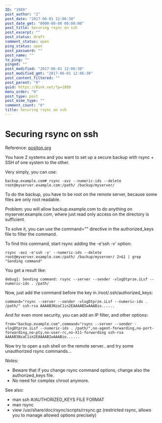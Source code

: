 ```yaml
---
ID: "1089"
post_author: "2"
post_date: "2017-06-01 12:06:30"
post_date_gmt: "0000-00-00 00:00:00"
post_title: Securing rsync on ssh
post_excerpt: ""
post_status: draft
comment_status: open
ping_status: open
post_password: ""
post_name: ""
to_ping: ""
pinged: ""
post_modified: "2017-06-01 12:06:30"
post_modified_gmt: "2017-06-01 12:06:30"
post_content_filtered: ""
post_parent: "0"
guid: https://0ink.net/?p=1089
menu_order: "0"
post_type: post
post_mime_type: ""
comment_count: "0"
title: Securing rsync on ssh
---
```


# Securing rsync on ssh

Reference: [positon.org](http://positon.org/rsync-command-restriction-over-ssh)

You have 2 systems and you want to set up a secure backup with rsync + SSH of one system to the other.

Very simply, you can use:

```
backup.example.com# rsync -avz --numeric-ids --delete root@myserver.example.com:/path/ /backup/myserver/
```

To do the backup, you have to be root on the remote server, because some files are only root readable.

Problem: you will allow backup.example.com to do anything on myserver.example.com, where just read only access on the directory is sufficient.

To solve it, you can use the command="" directive in the authorized_keys file to filter the command.

To find this command, start rsync adding the -e'ssh -v' option:

```
rsync -avz -e'ssh -v' --numeric-ids --delete root@myserver.example.com:/path/ /backup/myserver/ 2>&1 | grep "Sending command"
```

You get a result like:

```
debug1: Sending command: rsync --server --sender -vlogDtprze.iLsf --numeric-ids . /path/
```

Now, just add the command before the key in /root/.ssh/authorized_keys:

```
command="rsync --server --sender -vlogDtprze.iLsf --numeric-ids . /path/" ssh-rsa AAAAB3NzaC1in2EAAAABIwAAABio......
```

And for even more security, you can add an IP filter, and other options:

```
from="backup.example.com",command="rsync --server --sender -vlogDtprze.iLsf --numeric-ids . /path/",no-agent-forwarding,no-port-forwarding,no-pty,no-user-rc,no-X11-forwarding ssh-rsa AAAAB3NzaC1in2EAAAABIwAAABio......
```

Now try to open a ssh shell on the remote server.. and try some unauthorized rsync commands…

*Notes:*

* Beware that if you change rsync command options, change also the authorized_keys file.
* No need for complex chroot anymore.

See also:

* man ssh #/AUTHORIZED_KEYS FILE FORMAT
* man rsync
* view /usr/share/doc/rsync/scripts/rrsync.gz (restricted rsync, allows you to manage allowed options precisely)


